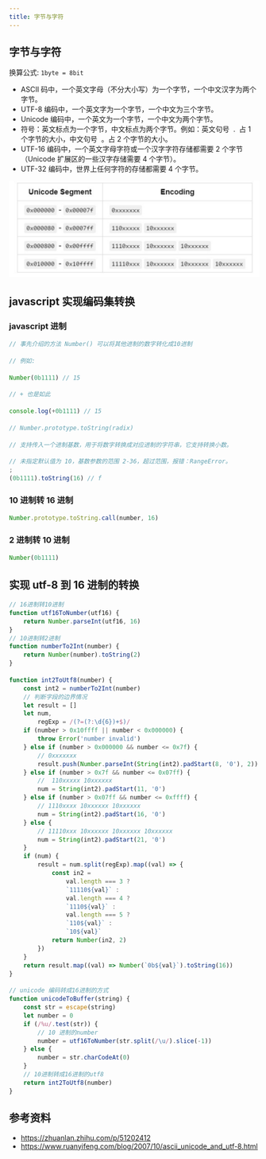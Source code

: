 ```yaml
---
title: 字节与字符
---
```


## 字节与字符

换算公式: `1byte = 8bit`

* ASCII 码中，一个英文字母（不分大小写）为一个字节，一个中文汉字为两个字节。
* UTF-8 编码中，一个英文字为一个字节，一个中文为三个字节。
* Unicode 编码中，一个英文为一个字节，一个中文为两个字节。
* 符号：英文标点为一个字节，中文标点为两个字节。例如：英文句号  .  占 1 个字节的大小，中文句号  。占 2 个字节的大小。
* UTF-16 编码中，一个英文字母字符或一个汉字字符存储都需要 2 个字节（Unicode 扩展区的一些汉字存储需要 4 个字节）。
* UTF-32 编码中，世界上任何字符的存储都需要 4 个字节。

![utf-8编码集](/assets/img/mixed/charactor.png)

## javascript 实现编码集转换

### javascript 进制

```js
// 事先介绍的方法 Number() 可以将其他进制的数字转化成10进制

// 例如:

Number(0b1111) // 15

// + 也是如此

console.log(+0b1111) // 15

// Number.prototype.toString(radix)

// 支持传入一个进制基数，用于将数字转换成对应进制的字符串，它支持转换小数。

// 未指定默认值为 10，基数参数的范围 2-36，超过范围，报错：RangeError。
;
(0b1111).toString(16) // f
```

### 10 进制转 16 进制

```js
Number.prototype.toString.call(number, 16)
```

### 2 进制转 10 进制

```js
Number(0b1111)
```

## 实现 utf-8 到 16 进制的转换

```js
// 16进制转10进制
function utf16ToNumber(utf16) {
    return Number.parseInt(utf16, 16)
}
// 10进制转2进制
function numberTo2Int(number) {
    return Number(number).toString(2)
}

function int2ToUtf8(number) {
    const int2 = numberTo2Int(number)
    // 判断字段的边界情况
    let result = []
    let num,
        regExp = /(?=(?:\d{6})+$)/
    if (number > 0x10ffff || number < 0x000000) {
        throw Error('number invalid')
    } else if (number > 0x000000 && number <= 0x7f) {
        // 0xxxxxxx
        result.push(Number.parseInt(String(int2).padStart(8, '0'), 2))
    } else if (number > 0x7f && number <= 0x07ff) {
        //  110xxxxx 10xxxxxx
        num = String(int2).padStart(11, '0')
    } else if (number > 0x07ff && number <= 0xffff) {
        // 1110xxxx 10xxxxxx 10xxxxxx
        num = String(int2).padStart(16, '0')
    } else {
        // 11110xxx 10xxxxxx 10xxxxxx 10xxxxxx
        num = String(int2).padStart(21, '0')
    }
    if (num) {
        result = num.split(regExp).map((val) => {
            const in2 =
                val.length === 3 ?
                `11110${val}` :
                val.length === 4 ?
                `1110${val}` :
                val.length === 5 ?
                `110${val}` :
                `10${val}`
            return Number(in2, 2)
        })
    }
    return result.map((val) => Number(`0b${val}`).toString(16))
}

// unicode 编码转成16进制的方式
function unicodeToBuffer(string) {
    const str = escape(string)
    let number = 0
    if (/%u/.test(str)) {
        // 10 进制的number
        number = utf16ToNumber(str.split(/\u/).slice(-1))
    } else {
        number = str.charCodeAt(0)
    }
    // 10进制转成16进制的utf8
    return int2ToUtf8(number)
}
```

## 参考资料

* <https://zhuanlan.zhihu.com/p/51202412>
* <https://www.ruanyifeng.com/blog/2007/10/ascii_unicode_and_utf-8.html>
